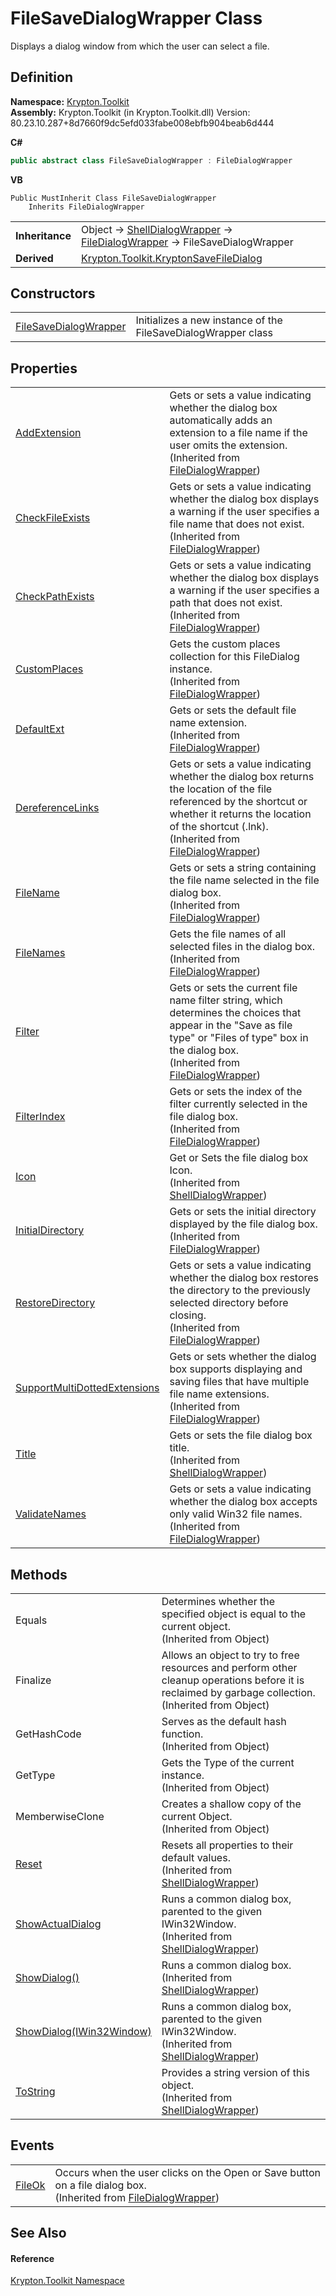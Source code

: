 # FileSaveDialogWrapper Class


Displays a dialog window from which the user can select a file.



## Definition
**Namespace:** <a href="79d2eac2-21f4-54ff-7552-b20c33c30600.md">Krypton.Toolkit</a>  
**Assembly:** Krypton.Toolkit (in Krypton.Toolkit.dll) Version: 80.23.10.287+8d7660f9dc5efd033fabe008ebfb904beab6d444

**C#**
``` C#
public abstract class FileSaveDialogWrapper : FileDialogWrapper
```
**VB**
``` VB
Public MustInherit Class FileSaveDialogWrapper
	Inherits FileDialogWrapper
```

<table><tr><td><strong>Inheritance</strong></td><td>Object  →  <a href="de5b59c8-753f-0e1d-22c6-023819fb1ab5.md">ShellDialogWrapper</a>  →  <a href="eec64c5e-c86e-9628-c49c-0f686fc764d7.md">FileDialogWrapper</a>  →  FileSaveDialogWrapper</td></tr>
<tr><td><strong>Derived</strong></td><td><a href="c2ea607d-5d9e-5491-6eca-4080febc214a.md">Krypton.Toolkit.KryptonSaveFileDialog</a></td></tr>
</table>



## Constructors
<table>
<tr>
<td><a href="1a6b0eed-a504-c533-25c6-824fa20703f4.md">FileSaveDialogWrapper</a></td>
<td>Initializes a new instance of the FileSaveDialogWrapper class</td></tr>
</table>

## Properties
<table>
<tr>
<td><a href="df0e3e86-fbfa-0668-7b23-e0187d1b6fbf.md">AddExtension</a></td>
<td>Gets or sets a value indicating whether the dialog box automatically adds an extension to a file name if the user omits the extension.<br />(Inherited from <a href="eec64c5e-c86e-9628-c49c-0f686fc764d7.md">FileDialogWrapper</a>)</td></tr>
<tr>
<td><a href="2fc924db-0f7d-46cf-0c5d-cc453b34ec12.md">CheckFileExists</a></td>
<td>Gets or sets a value indicating whether the dialog box displays a warning if the user specifies a file name that does not exist.<br />(Inherited from <a href="eec64c5e-c86e-9628-c49c-0f686fc764d7.md">FileDialogWrapper</a>)</td></tr>
<tr>
<td><a href="54fcedf6-0057-48f7-c891-96b0c4c21e6a.md">CheckPathExists</a></td>
<td>Gets or sets a value indicating whether the dialog box displays a warning if the user specifies a path that does not exist.<br />(Inherited from <a href="eec64c5e-c86e-9628-c49c-0f686fc764d7.md">FileDialogWrapper</a>)</td></tr>
<tr>
<td><a href="da039a6a-5994-d5a1-f3a1-d27617015fdf.md">CustomPlaces</a></td>
<td>Gets the custom places collection for this FileDialog instance.<br />(Inherited from <a href="eec64c5e-c86e-9628-c49c-0f686fc764d7.md">FileDialogWrapper</a>)</td></tr>
<tr>
<td><a href="81d25c75-5258-fc12-4b66-4e68ff37962c.md">DefaultExt</a></td>
<td>Gets or sets the default file name extension.<br />(Inherited from <a href="eec64c5e-c86e-9628-c49c-0f686fc764d7.md">FileDialogWrapper</a>)</td></tr>
<tr>
<td><a href="554e1a26-88c6-5b14-4296-adf2dd698a9a.md">DereferenceLinks</a></td>
<td>Gets or sets a value indicating whether the dialog box returns the location of the file referenced by the shortcut or whether it returns the location of the shortcut (.lnk).<br />(Inherited from <a href="eec64c5e-c86e-9628-c49c-0f686fc764d7.md">FileDialogWrapper</a>)</td></tr>
<tr>
<td><a href="7cf6bb1d-f436-b8b3-d935-5c665a3a813c.md">FileName</a></td>
<td>Gets or sets a string containing the file name selected in the file dialog box.<br />(Inherited from <a href="eec64c5e-c86e-9628-c49c-0f686fc764d7.md">FileDialogWrapper</a>)</td></tr>
<tr>
<td><a href="3c7e05ff-a91e-936d-1870-848fce47c368.md">FileNames</a></td>
<td>Gets the file names of all selected files in the dialog box.<br />(Inherited from <a href="eec64c5e-c86e-9628-c49c-0f686fc764d7.md">FileDialogWrapper</a>)</td></tr>
<tr>
<td><a href="6062f8ab-8fce-7f51-e701-19e73a67098d.md">Filter</a></td>
<td>Gets or sets the current file name filter string, which determines the choices that appear in the "Save as file type" or "Files of type" box in the dialog box.<br />(Inherited from <a href="eec64c5e-c86e-9628-c49c-0f686fc764d7.md">FileDialogWrapper</a>)</td></tr>
<tr>
<td><a href="64229bad-28fb-ae5d-75cd-82d905d7dfc1.md">FilterIndex</a></td>
<td>Gets or sets the index of the filter currently selected in the file dialog box.<br />(Inherited from <a href="eec64c5e-c86e-9628-c49c-0f686fc764d7.md">FileDialogWrapper</a>)</td></tr>
<tr>
<td><a href="187adef0-452c-3b70-6961-3b34581a6425.md">Icon</a></td>
<td>Get or Sets the file dialog box Icon.<br />(Inherited from <a href="de5b59c8-753f-0e1d-22c6-023819fb1ab5.md">ShellDialogWrapper</a>)</td></tr>
<tr>
<td><a href="aeb44fca-06d8-f6a0-7cc8-eb0250b94bd4.md">InitialDirectory</a></td>
<td>Gets or sets the initial directory displayed by the file dialog box.<br />(Inherited from <a href="eec64c5e-c86e-9628-c49c-0f686fc764d7.md">FileDialogWrapper</a>)</td></tr>
<tr>
<td><a href="d533f44a-fb52-db62-8c82-ce2bb9f4540b.md">RestoreDirectory</a></td>
<td>Gets or sets a value indicating whether the dialog box restores the directory to the previously selected directory before closing.<br />(Inherited from <a href="eec64c5e-c86e-9628-c49c-0f686fc764d7.md">FileDialogWrapper</a>)</td></tr>
<tr>
<td><a href="38e2d3c7-a2d4-e700-4d6e-d2003148f3c1.md">SupportMultiDottedExtensions</a></td>
<td>Gets or sets whether the dialog box supports displaying and saving files that have multiple file name extensions.<br />(Inherited from <a href="eec64c5e-c86e-9628-c49c-0f686fc764d7.md">FileDialogWrapper</a>)</td></tr>
<tr>
<td><a href="8a26c393-2886-5bfa-8168-26cd5afee572.md">Title</a></td>
<td>Gets or sets the file dialog box title.<br />(Inherited from <a href="de5b59c8-753f-0e1d-22c6-023819fb1ab5.md">ShellDialogWrapper</a>)</td></tr>
<tr>
<td><a href="7d493b94-4043-0eb8-3cfd-1465760056c0.md">ValidateNames</a></td>
<td>Gets or sets a value indicating whether the dialog box accepts only valid Win32 file names.<br />(Inherited from <a href="eec64c5e-c86e-9628-c49c-0f686fc764d7.md">FileDialogWrapper</a>)</td></tr>
</table>

## Methods
<table>
<tr>
<td>Equals</td>
<td>Determines whether the specified object is equal to the current object.<br />(Inherited from Object)</td></tr>
<tr>
<td>Finalize</td>
<td>Allows an object to try to free resources and perform other cleanup operations before it is reclaimed by garbage collection.<br />(Inherited from Object)</td></tr>
<tr>
<td>GetHashCode</td>
<td>Serves as the default hash function.<br />(Inherited from Object)</td></tr>
<tr>
<td>GetType</td>
<td>Gets the Type of the current instance.<br />(Inherited from Object)</td></tr>
<tr>
<td>MemberwiseClone</td>
<td>Creates a shallow copy of the current Object.<br />(Inherited from Object)</td></tr>
<tr>
<td><a href="e7adf1de-b8fa-d3a0-a03a-b4e7fb04f58b.md">Reset</a></td>
<td>Resets all properties to their default values.<br />(Inherited from <a href="de5b59c8-753f-0e1d-22c6-023819fb1ab5.md">ShellDialogWrapper</a>)</td></tr>
<tr>
<td><a href="c6f2dab0-9ab1-1468-a1bd-3686e7f8ce0c.md">ShowActualDialog</a></td>
<td>Runs a common dialog box, parented to the given IWin32Window.<br />(Inherited from <a href="de5b59c8-753f-0e1d-22c6-023819fb1ab5.md">ShellDialogWrapper</a>)</td></tr>
<tr>
<td><a href="59741740-bd13-b09d-6fb8-69e315348ef7.md">ShowDialog()</a></td>
<td>Runs a common dialog box.<br />(Inherited from <a href="de5b59c8-753f-0e1d-22c6-023819fb1ab5.md">ShellDialogWrapper</a>)</td></tr>
<tr>
<td><a href="f96ec4d6-e9e0-e9e1-e062-d36636c025d3.md">ShowDialog(IWin32Window)</a></td>
<td>Runs a common dialog box, parented to the given IWin32Window.<br />(Inherited from <a href="de5b59c8-753f-0e1d-22c6-023819fb1ab5.md">ShellDialogWrapper</a>)</td></tr>
<tr>
<td><a href="432fcdfa-ea86-b418-f176-3b1aecf6f9f7.md">ToString</a></td>
<td>Provides a string version of this object.<br />(Inherited from <a href="de5b59c8-753f-0e1d-22c6-023819fb1ab5.md">ShellDialogWrapper</a>)</td></tr>
</table>

## Events
<table>
<tr>
<td><a href="cc0ed8fc-93f5-726d-0f70-67780ae0e7eb.md">FileOk</a></td>
<td>Occurs when the user clicks on the Open or Save button on a file dialog box.<br />(Inherited from <a href="eec64c5e-c86e-9628-c49c-0f686fc764d7.md">FileDialogWrapper</a>)</td></tr>
</table>

## See Also


#### Reference
<a href="79d2eac2-21f4-54ff-7552-b20c33c30600.md">Krypton.Toolkit Namespace</a>  
